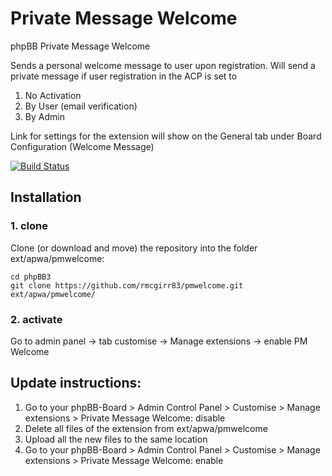 Private Message Welcome
===============

phpBB Private Message Welcome

Sends a personal welcome message to user upon registration. Will send a private message if user registration in the ACP is set to
1. No Activation
2. By User (email verification)
3. By Admin

Link for settings for the extension will show on the General tab under Board Configuration (Welcome Message)

[![Build Status](https://travis-ci.org/rmcgirr83/pmwelcome.svg?branch=master)](https://travis-ci.org/rmcgirr83/pmwelcome)

## Installation

### 1. clone
Clone (or download and move) the repository into the folder ext/apwa/pmwelcome:

```
cd phpBB3
git clone https://github.com/rmcgirr83/pmwelcome.git ext/apwa/pmwelcome/
```

### 2. activate
Go to admin panel -> tab customise -> Manage extensions -> enable PM Welcome


## Update instructions:
1. Go to your phpBB-Board > Admin Control Panel > Customise > Manage extensions > Private Message Welcome: disable
2. Delete all files of the extension from ext/apwa/pmwelcome
3. Upload all the new files to the same location
4. Go to your phpBB-Board > Admin Control Panel > Customise > Manage extensions > Private Message Welcome: enable